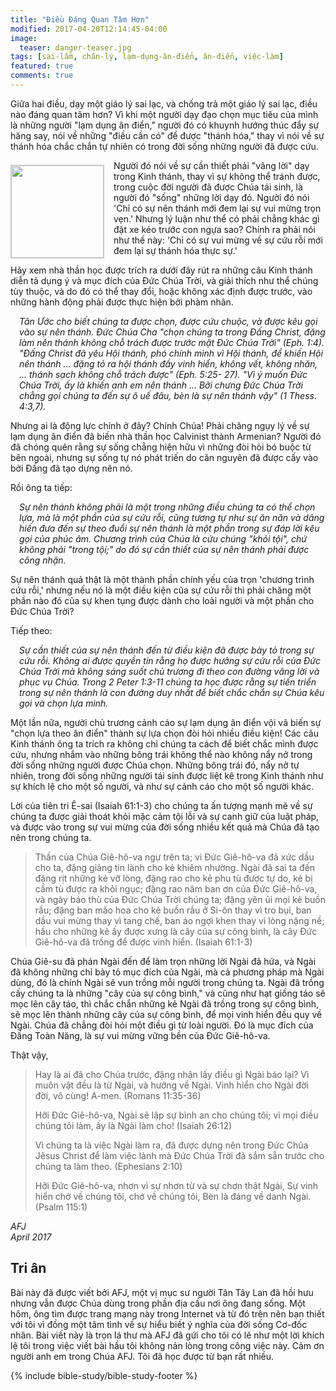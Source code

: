 ```yaml
---
title: "Điều Đáng Quan Tâm Hơn"
modified: 2017-04-20T12:14:45-04:00
image: 
  teaser: danger-teaser.jpg
tags: [sai-lầm, chân-lý, lạm-dụng-ân-điển, ân-điển, việc-làm]
featured: true
comments: true
---
```


<!-- {% include toc.html %} -->

Giữa hai điều, dạy một giáo lý sai lạc, và chống trả một giáo lý sai lạc, điều nào đáng quan tâm hơn? Vì khi một người dạy đạo chọn mục tiêu của mình là những người "lạm dụng ân điển," người đó có khuynh hướng thúc đẩy sự hăng say, nói về những "điều cần có" để được "thánh hóa," thay vì nói về sự thánh hóa chắc chắn tự nhiên có trong đời sống những người đã được cứu.

<img alt src="{{ site.url }}/assets/images/danger-teaser.jpg" style="border: 1px solid #cccccc; margin: 7px 15px 0px 0px; max-width: 100%; height: 148px; padding: 0px; float: left;">
Người đó nói về sự cần thiết phải "vâng lời" dạy trong Kinh thánh, thay vì sự không thể tránh được, trong cuộc đời người đã được Chúa tái sinh, là người đó "sống" những lời dạy đó.  Người đó nói 'Chỉ có sự nên thánh mới đem lại sự vui mừng trọn vẹn.'  Nhưng lý luận như thể có phải chẳng khác gì đặt xe kéo trước con ngựa sao?  Chính ra phải nói như thế này:  'Chỉ có sự vui mừng về sự cứu rỗi mới đem lại sự thánh hóa thực sự.'

Hãy xem nhà thần học được trích ra dưới đây rút ra những câu Kinh thánh diễn tả dụng ý và mục đích của Đức Chúa Trời, và giải thích như thể chúng tùy thuộc, và do đó có thể thay đổi, hoặc không xác định được trước, vào những hành động phải được thực hiện bởi phàm nhân. 
 
<p style="padding-left: 1em;"><em>Tân Ước cho biết chúng ta được chọn, được cứu chuộc, và được kêu gọi vào sự nên thánh.  Đức Chúa Cha "chọn chúng ta trong Đấng Christ, đặng làm nên thánh không chỗ trách được trước mặt Đức Chúa Trời" (Eph. 1:4). "Đấng Christ đã yêu Hội thánh, phó chính mình vì Hội thánh, để khiến Hội nên thánh ... đặng tỏ ra hội thánh đầy vinh hiển, không vết, không nhăn, ... thánh sạch không chỗ trách được" (Eph. 5:25- 27). "Vì ý muốn Đức Chúa Trời, ấy là khiến anh em nên thánh ... Bởi chưng Đức Chúa Trời chẳng gọi chúng ta đến sự ô uế đâu, bèn là sự nên thánh vậy" (1 Thess. 4:3,7).</em></p>
 
Nhưng ai là động lực chính ở đây?  Chính Chúa!  Phải chăng ngụy lý về sự lạm dụng ân điển đã biến nhà thần học Calvinist thành Armenian? Người đó đã chóng quên rằng sự sống chẳng hiện hữu vì những đòi hỏi bó buộc từ bên ngoài, nhưng sự sống tự nó phát triến do căn nguyên đã được cấy vào bởi Đấng đã tạo dựng nên nó.

Rồi ông ta tiếp:

<p style="padding-left: 1em;"><em>Sự nên thánh không phải là một trong những điều chúng ta có thể chọn lựa, mà là một phần của sự cứu rỗi, cũng tương tự như sự ăn năn và dâng hiến đưa đến sự theo đuổi sự nên thánh là một phần trong sự đáp lời kêu gọi của phúc âm. Chương trình của Chúa là cứu chúng "khỏi tội", chứ không phải "trong tội;"  do đó sự cần thiết của sự nên thánh phải được công nhận.</em></p>
 
Sự nên thánh quả thật là một thành phần chính yếu của trọn 'chương trình cứu rỗi,' nhưng nếu nó là một điều kiện của sự cứu rỗi thì phải chăng một phần nào đó của sự khen tụng được dành cho loài người và một phần cho Đức Chúa Trời?
 
Tiếp theo:
 
<p style="padding-left: 1em;"><em>Sự cần thiết của sự nên thánh đến từ điều kiện đã được bày tỏ trong sự cứu rỗi. Không ai được quyền tin rằng họ được hưởng sự cứu rỗi của Đức Chúa Trời mà không sáng suốt chủ trương đi theo con đường vâng lời và phục vụ Chúa. Trong 2 Peter 1:3-11 chúng ta học được rằng sự tiến triển trong sự nên thánh là con đường duy nhất để biết chắc chắn sự Chúa kêu gọi và chọn lựa mình.</em></p>
 
Một lần nữa, người chủ trương cảnh cáo sự lạm dụng ân điển vội vã biến sự "chọn lựa theo ân điển" thành sự lựa chọn đòi hỏi nhiều điều kiện!  Các câu Kinh thánh ông ta trích ra không chỉ chúng ta cách để biết chắc mình được cứu, nhưng nhắm vào những bông trái không thể nào không nẩy nở trong đời sống những người được Chúa chọn. Những bông trái đó, nẩy nở tự nhiên, trong đời sống những người tái sinh được liệt kê trong Kinh thánh như sự khích lệ cho một số người, và như sự cảnh cáo cho một số người khác.
 
Lời của tiên tri Ê-sai (Isaiah 61:1-3) cho chúng ta ấn tượng mạnh mẽ về sự chúng ta được giải thoát khỏi mặc cảm tội lỗi và sự canh giữ của luật pháp, và được vào trong sự vui mừng của đời sống nhiều kết quả mà Chúa đã tạo nên trong chúng ta.
 
> Thần của Chúa Giê-hô-va ngự trên ta; vì Đức Giê-hô-va đã xức dầu cho ta, đặng giảng tin lành cho kẻ khiêm nhường. Ngài đã sai ta đến đặng rịt những kẻ vỡ lòng, đặng rao cho kẻ phu tù được tự do, kẻ bị cầm tù được ra khỏi ngục; đặng rao năm ban ơn của Đức Giê-hô-va, và ngày báo thù của Đức Chúa Trời chúng ta; đặng yên ủi mọi kẻ buồn rầu; đặng ban mão hoa cho kẻ buồn rầu ở Si-ôn thay vì tro bụi, ban dầu vui mừng thay vì tang chế, ban áo ngợi khen thay vì lòng nặng nề; hầu cho những kẻ ấy được xưng là cây của sự công bình, là cây Đức Giê-hô-va đã trồng để được vinh hiển. (Isaiah 61:1-3)
 
Chúa Giê-su đã phán Ngài đến để làm trọn những lời Ngài đã hứa, và Ngài đã không những chỉ bày tỏ mục đích của Ngài, mà cả phương pháp mà Ngài dùng, đó là chính Ngài sẽ vun trồng mỗi người trong chúng ta. Ngài đã trồng cấy chúng ta là những "cây của sự công bình," và cũng như hạt giống táo sẽ mọc lên cây táo, thì chắc chắn những kẻ Ngài đã trồng trong sự công bình, sẽ mọc lên thành những cây của sự công bình, để mọi vinh hiển đều quy về Ngài. Chúa đã chẳng đòi hỏi một điều gì từ loài người. Đó là mục đích của Đấng Toàn Năng, là sự vui mừng vững bền của Đức Giê-hô-va.
 
Thật vậy,
 
> Hay là ai đã cho Chúa trước, đặng nhận lấy điều gì Ngài báo lại? Vì muôn vật đều là từ Ngài, và hướng về Ngài. Vinh hiển cho Ngài đời đời, vô cùng! A-men. (Romans 11:35-36)
> 
> Hỡi Đức Giê-hô-va, Ngài sẽ lập sự bình an cho chúng tôi; vì mọi điều chúng tôi làm, ấy là Ngài làm cho! (Isaiah 26:12)
> 
> Vì chúng ta là việc Ngài làm ra, đã được dựng nên trong Đức Chúa Jêsus Christ để làm việc lành mà Đức Chúa Trời đã sắm sẵn trước cho chúng ta làm theo. (Ephesians 2:10)
> 
> Hỡi Đức Giê-hô-va, nhơn vì sự nhơn từ và sự chơn thật Ngài, Sự vinh hiển chớ về chúng tôi, chớ về chúng tôi, Bèn là đáng về danh Ngài. (Psalm 115:1)
 
<em>AFJ<br />
April 2017</em>

## Tri ân

Bài này đã được viết bởi AFJ, một vị mục sư người Tân Tây Lan đã hồi hưu nhưng vẫn được Chúa dùng trong phần địa cầu nơi ông đang sống. Một hôm, ông tìm được trang mạng này trong Internet và từ đó trên nên bạn thiết với tôi vì đồng một tâm tình về sự hiểu biết ý nghĩa của đời sống Cơ-đốc nhân. Bài viết này là trọn lá thư mà AFJ đã gứi cho tôi có lẽ như một lời khích lệ tôi trong việc viết bài hầu tôi không nản lòng trong công việc này. Cảm ơn người anh em trong Chúa AFJ. Tôi đã học được từ bạn rất nhiều.

{% include bible-study/bible-study-footer %}
